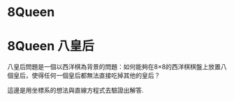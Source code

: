 # 8Queen
8Queen 八皇后
=============
八皇后問題是一個以西洋棋為背景的問題：如何能夠在8×8的西洋棋棋盤上放置八個皇后，使得任何一個皇后都無法直接吃掉其他的皇后？  

這邊是用坐標系的想法與直線方程式去驗證出解答.




